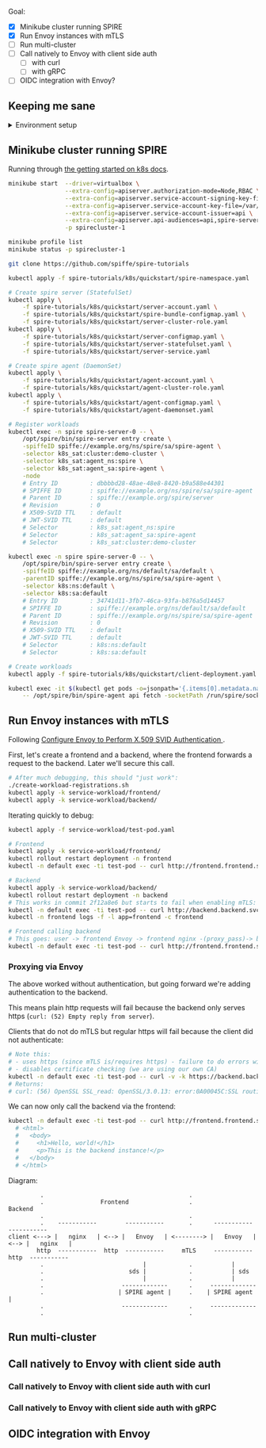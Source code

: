 Goal:

- [x] Minikube cluster running SPIRE
- [x] Run Envoy instances with mTLS
- [ ] Run multi-cluster
- [ ] Call natively to Envoy with client side auth
  - [ ] with curl
  - [ ] with gRPC
- [ ] OIDC integration with Envoy?

## Keeping me sane

<details>
<summary>Environment setup</summary>

```
apt update
git config --global core.editor "vim
apt install -y fzf curl
echo "source /usr/share/doc/fzf/examples/key-bindings.bash" >> ~/.bashrc; source ~/.bashrc
```

</details>

## Minikube cluster running SPIRE

Running through [the getting started on k8s docs](https://spiffe.io/docs/latest/try/getting-started-k8s/).

```bash
minikube start  --driver=virtualbox \
                --extra-config=apiserver.authorization-mode=Node,RBAC \
                --extra-config=apiserver.service-account-signing-key-file=/var/lib/minikube/certs/sa.key \
                --extra-config=apiserver.service-account-key-file=/var/lib/minikube/certs/sa.pub \
                --extra-config=apiserver.service-account-issuer=api \
                --extra-config=apiserver.api-audiences=api,spire-server \
                -p spirecluster-1

minikube profile list
minikube status -p spirecluster-1

git clone https://github.com/spiffe/spire-tutorials

kubectl apply -f spire-tutorials/k8s/quickstart/spire-namespace.yaml

# Create spire server (StatefulSet)
kubectl apply \
    -f spire-tutorials/k8s/quickstart/server-account.yaml \
    -f spire-tutorials/k8s/quickstart/spire-bundle-configmap.yaml \
    -f spire-tutorials/k8s/quickstart/server-cluster-role.yaml
kubectl apply \
    -f spire-tutorials/k8s/quickstart/server-configmap.yaml \
    -f spire-tutorials/k8s/quickstart/server-statefulset.yaml \
    -f spire-tutorials/k8s/quickstart/server-service.yaml

# Create spire agent (DaemonSet)
kubectl apply \
    -f spire-tutorials/k8s/quickstart/agent-account.yaml \
    -f spire-tutorials/k8s/quickstart/agent-cluster-role.yaml
kubectl apply \
    -f spire-tutorials/k8s/quickstart/agent-configmap.yaml \
    -f spire-tutorials/k8s/quickstart/agent-daemonset.yaml

# Register workloads
kubectl exec -n spire spire-server-0 -- \
    /opt/spire/bin/spire-server entry create \
    -spiffeID spiffe://example.org/ns/spire/sa/spire-agent \
    -selector k8s_sat:cluster:demo-cluster \
    -selector k8s_sat:agent_ns:spire \
    -selector k8s_sat:agent_sa:spire-agent \
    -node
    # Entry ID         : dbbbbd28-48ae-48e8-8420-b9a588e44301
    # SPIFFE ID        : spiffe://example.org/ns/spire/sa/spire-agent
    # Parent ID        : spiffe://example.org/spire/server
    # Revision         : 0
    # X509-SVID TTL    : default
    # JWT-SVID TTL     : default
    # Selector         : k8s_sat:agent_ns:spire
    # Selector         : k8s_sat:agent_sa:spire-agent
    # Selector         : k8s_sat:cluster:demo-cluster

kubectl exec -n spire spire-server-0 -- \
    /opt/spire/bin/spire-server entry create \
    -spiffeID spiffe://example.org/ns/default/sa/default \
    -parentID spiffe://example.org/ns/spire/sa/spire-agent \
    -selector k8s:ns:default \
    -selector k8s:sa:default
    # Entry ID         : 34741d11-3fb7-46ca-93fa-b876a5d14457
    # SPIFFE ID        : spiffe://example.org/ns/default/sa/default
    # Parent ID        : spiffe://example.org/ns/spire/sa/spire-agent
    # Revision         : 0
    # X509-SVID TTL    : default
    # JWT-SVID TTL     : default
    # Selector         : k8s:ns:default
    # Selector         : k8s:sa:default

# Create workloads
kubectl apply -f spire-tutorials/k8s/quickstart/client-deployment.yaml

kubectl exec -it $(kubectl get pods -o=jsonpath='{.items[0].metadata.name}' -l app=client) \
    -- /opt/spire/bin/spire-agent api fetch -socketPath /run/spire/sockets/agent.sock
```

## Run Envoy instances with mTLS

Following [Configure Envoy to Perform X.509 SVID Authentication
](https://github.com/spiffe/spire-tutorials/blob/main/k8s/envoy-x509/README.md).

First, let's create a frontend and a backend, where the frontend forwards a request to the backend.
Later we'll secure this call.

```bash
# After much debugging, this should "just work":
./create-workload-registrations.sh
kubectl apply -k service-workload/frontend/
kubectl apply -k service-workload/backend/
```

Iterating quickly to debug:

```bash
kubectl apply -f service-workload/test-pod.yaml

# Frontend
kubectl apply -k service-workload/frontend/
kubectl rollout restart deployment -n frontend
kubectl -n default exec -ti test-pod -- curl http://frontend.frontend.svc.cluster.local

# Backend
kubectl apply -k service-workload/backend/
kubectl rollout restart deployment -n backend
# This works in commit 2f12a8e6 but starts to fail when enabling mTLS:
kubectl -n default exec -ti test-pod -- curl http://backend.backend.svc.cluster.local
kubectl -n frontend logs -f -l app=frontend -c frontend

# Frontend calling backend
# This goes: user -> frontend Envoy -> frontend nginx -(proxy_pass)-> backend Envoy -> backend nginx
kubectl -n default exec -ti test-pod -- curl http://frontend.frontend.svc.cluster.local/backend/
```

### Proxying via Envoy

The above worked without authentication, but going forward we're adding authentication to the backend.

This means plain http requests will fail because the backend only serves https (`curl: (52) Empty reply from server`).

Clients that do not do mTLS but regular https will fail because the client did not authenticate:

```bash
# Note this:
# - uses https (since mTLS is/requires https) - failure to do errors with "curl: (52) Empty reply from server"
# - disables certificate checking (we are using our own CA)
kubectl -n default exec -ti test-pod -- curl -v -k https://backend.backend.svc.cluster.local:80/
# Returns:
# curl: (56) OpenSSL SSL_read: OpenSSL/3.0.13: error:0A00045C:SSL routines::tlsv13 alert certificate required, errno 0
```

We can now only call the backend via the frontend:

```bash
kubectl -n default exec -ti test-pod -- curl http://frontend.frontend.svc.cluster.local:80/backend/
  # <html>
  #   <body>
  #     <h1>Hello, world!</h1>
  #     <p>This is the backend instance!</p>
  #   </body>
  # </html>
```

Diagram:

```
         .                                         .
         .                Frontend                 .                  Backend
         .                                         .
         .    -----------        -----------       .      -----------        -----------
client <---> |   nginx   | <--> |   Envoy   | <--------> |   Envoy   | <--> |   nginx   |
        http  -----------  http  -----------     mTLS     -----------  http  -----------
         .                            |            .           |
         .                        sds |            .           | sds
         .                            |            .           |
         .                      -------------      .     -------------
         .                     | SPIRE agent |     .    | SPIRE agent |
         .                      -------------      .     -------------
         .                                         .
```

## Run multi-cluster

## Call natively to Envoy with client side auth

### Call natively to Envoy with client side auth with curl

### Call natively to Envoy with client side auth with gRPC

## OIDC integration with Envoy
